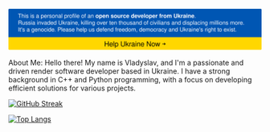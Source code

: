 [![Stand With Ukraine](https://raw.githubusercontent.com/vshymanskyy/StandWithUkraine/main/banner-personal-page.svg)](https://stand-with-ukraine.pp.ua)

About Me:
Hello there! My name is Vladyslav, and I'm a passionate and driven render software developer based in Ukraine. I have a strong background in C++ and Python programming, with a focus on developing efficient solutions for various projects.

[![GitHub Streak](http://github-readme-streak-stats.herokuapp.com?user=malatindez&theme=dark&hide_border=true&border_radius=4.9)](https://git.io/streak-stats)

[![Top Langs](https://github-readme-stats.vercel.app/api/top-langs/?username=malatindez&layout=compact&theme=vision-friendly-dark)](https://github.com/anuraghazra/github-readme-stats)
    